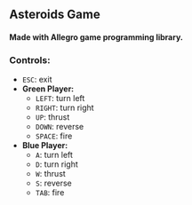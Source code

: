 ## Asteroids Game
#### Made with Allegro game programming library.

### Controls:

- `ESC`: exit
- **Green Player:**
  - `LEFT`: turn left
  - `RIGHT`: turn right
  - `UP`: thrust
  - `DOWN`: reverse
  - `SPACE`: fire
- **Blue Player:**
  - `A`: turn left
  - `D`: turn right
  - `W`: thrust
  - `S`: reverse
  - `TAB`: fire

